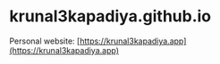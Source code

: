 # krunal3kapadiya.github.io
Personal website: [https://krunal3kapadiya.app](https://krunal3kapadiya.app)
